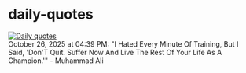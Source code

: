 # daily-quotes
[![Daily quotes](https://github.com/ceepu8/daily-quotes/actions/workflows/daily-quote.yml/badge.svg)](https://github.com/ceepu8/daily-quotes/actions/workflows/daily-quote.yml)<br/>
October 26, 2025 at 04:39 PM: "I Hated Every Minute Of Training, But I Said, 'Don'T Quit. Suffer Now And Live The Rest Of Your Life As A Champion.'" - Muhammad Ali
